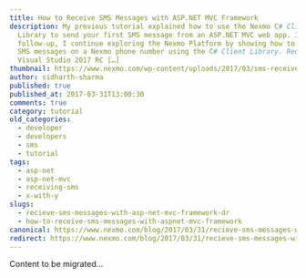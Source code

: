 ```yaml
---
title: How to Receive SMS Messages with ASP.NET MVC Framework
description: My previous tutorial explained how to use the Nexmo C# Client
  Library to send your first SMS message from an ASP.NET MVC web app. In this
  follow-up, I continue exploring the Nexmo Platform by showing how to receive
  SMS messages on a Nexmo phone number using the C# Client Library. Requirements
  Visual Studio 2017 RC […]
thumbnail: https://www.nexmo.com/wp-content/uploads/2017/03/sms-receive.png
author: sidharth-sharma
published: true
published_at: 2017-03-31T13:00:30
comments: true
category: tutorial
old_categories:
  - developer
  - developers
  - sms
  - tutorial
tags:
  - asp-net
  - asp-net-mvc
  - receiving-sms
  - x-with-y
slugs:
  - recieve-sms-messages-with-asp-net-mvc-framework-dr
  - how-to-receive-sms-messages-with-aspnet-mvc-framework
canonical: https://www.nexmo.com/blog/2017/03/31/recieve-sms-messages-with-asp-net-mvc-framework-dr
redirect: https://www.nexmo.com/blog/2017/03/31/recieve-sms-messages-with-asp-net-mvc-framework-dr
---
```

Content to be migrated...